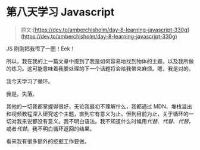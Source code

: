 # 第八天学习 Javascript

> 原文:[https://dev.to/amberchisholm/day-8-learning-javascript-330g](https://dev.to/amberchisholm/day-8-learning-javascript-330g)

JS 刚刚把我甩了一圈！Eek！

所以，我在我的上一篇文章中提到了我是如何容易地找到物体的主题，以及我所做的练习。这可能意味着我要处理的下一个话题将会给我带来麻烦。嗯，我是对的。

我今天学习了循环。

我是。失落。

其他的一切我都掌握得很好，无论我最初不理解什么，我都通过 MDN、堆栈溢出和视频教程深入研究这个主题，直到它有意义为止。但到目前为止，关于循环的一切对我来说都没有意义。我不明白语法。我不知道什么时候用*代替*、*代替*、*代替*，或者*代替*。我不明白循环返回的结果。

看来我有很多额外的挖掘工作要做。